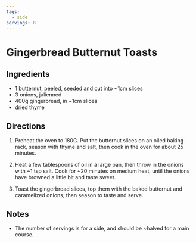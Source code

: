 ```yaml
---
tags:
  - side
servings: 8
---
```


# Gingerbread Butternut Toasts

## Ingredients

- 1 butternut, peeled, seeded and cut into ~1cm slices
- 3 onions, julienned
- 400g gingerbread, in ~1cm slices
- dried thyme

## Directions

1. Preheat the oven to 180C. Put the butternut slices on an oiled baking rack, season with thyme and salt, then cook in the oven for about 25 minutes.

2. Heat a few tablespoons of oil in a large pan, then throw in the onions with ~1 tsp salt. Cook for ~20 minutes on medium heat, until the onions have browned a little bit and taste sweet.

3. Toast the gingerbread slices, top them with the baked butternut and caramelized onions, then season to taste and serve.

## Notes

- The number of servings is for a side, and should be ~halved for a main course.
